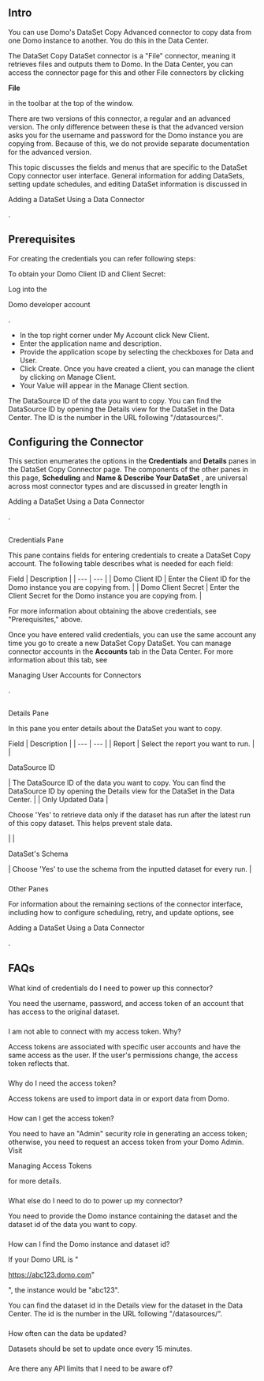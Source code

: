 

Intro
-------

You can use Domo's DataSet Copy Advanced connector to copy data from one Domo instance to another. You do this in the Data Center.


 The DataSet Copy DataSet connector is a "File" connector, meaning it retrieves files and outputs them to Domo. In the Data Center, you can access the connector page for this and other File connectors by clicking


**File**


 in the toolbar at the top of the window.


 There are two versions of this connector, a regular and an advanced version. The only difference between these is that the advanced version asks you for the username and password for the Domo instance you are copying from. Because of this, we do not provide separate documentation for the advanced version.


 This topic discusses the fields and menus that are specific to the DataSet Copy connector user interface. General information for adding DataSets, setting update schedules, and editing DataSet information is discussed in

Adding a DataSet Using a Data Connector

.


 Prerequisites
---------------

For creating the credentials you can refer following steps:


 To obtain your Domo Client ID and Client Secret:

 Log into the

Domo developer account

.
* In the top right corner under My Account click New Client.
* Enter the application name and description.
* Provide the application scope by selecting the checkboxes for Data and User.
* Click Create. Once you have created a client, you can manage the client by clicking on Manage Client.
* Your Value will appear in the Manage Client section.

The DataSource ID of the data you want to copy. You can find the DataSource ID by opening the Details view for the DataSet in the Data Center. The ID is the number in the URL following "/datasources/".

Configuring the Connector
---------------------------

This section enumerates the options in the
 **Credentials**
 and
 **Details**
 panes in the DataSet Copy Connector page. The components of the other panes in this page,
 **Scheduling**
 and
 **Name & Describe Your DataSet**
 , are universal across most connector types and are discussed in greater length in

Adding a DataSet Using a Data Connector

.

##
 Credentials Pane

This pane contains fields for entering credentials to create a DataSet Copy account. The following table describes what is needed for each field:


 Field
  |
 Description
  |
| --- | --- |
|
 Domo Client ID
  |
 Enter the Client ID for the Domo instance you are copying from.
  |
|
 Domo Client Secret
  |
 Enter the Client Secret for the Domo instance you are copying from.
  |

For more information about obtaining the above credentials, see "Prerequisites," above.


 Once you have entered valid credentials, you can use the same account any time you go to create a new DataSet Copy DataSet. You can manage connector accounts in the
 **Accounts**
 tab in the Data Center. For more information about this tab, see

Managing User Accounts for Connectors

.

##
 Details Pane

In this pane you enter details about the DataSet you want to copy.


 Field
  |
 Description
  |
| --- | --- |
|
 Report
  |
 Select the report you want to run.
  |
|

DataSource ID

|
 The DataSource ID of the data you want to copy. You can find the DataSource ID by opening the Details view for the DataSet in the Data Center.
  |
|
 Only Updated Data
  |

Choose 'Yes' to retrieve data only if the dataset has run after the latest run of this copy dataset. This helps prevent stale data.

|
|

DataSet's Schema

|
 Choose 'Yes' to use the schema from the inputted dataset for every run.
  |


###
 Other Panes

For information about the remaining sections of the connector interface, including how to configure scheduling, retry, and update options, see

Adding a DataSet Using a Data Connector

.


 FAQs
------


####
 What kind of credentials do I need to power up this connector?

You need the username, password, and access token of an account that has access to the original dataset.

###
 I am not able to connect with my access token. Why?

Access tokens are associated with specific user accounts and have the same access as the user. If the user's permissions change, the access token reflects that.

###
 Why do I need the access token?

Access tokens are used to import data in or export data from Domo.

###
 How can I get the access token?

You need to have an "Admin" security role in generating an access token; otherwise, you need to request an access token from your Domo Admin. Visit

Managing Access Tokens

for more details.

###
 What else do I need to do to power up my connector?

You need to provide the Domo instance containing the dataset and the dataset id of the data you want to copy.

###
 How can I find the Domo instance and dataset id?

If your Domo URL is "

https://abc123.domo.com"

", the instance would be "abc123".


 You can find the dataset id in the Details view for the dataset in the Data Center. The id is the number in the URL following "/datasources/".

###
 How often can the data be updated?

Datasets should be set to update once every 15 minutes.

###
 Are there any API limits that I need to be aware of?



